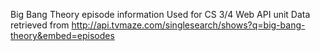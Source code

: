 Big Bang Theory episode information
Used for CS 3/4 Web API unit
Data retrieved from http://api.tvmaze.com/singlesearch/shows?q=big-bang-theory&embed=episodes
